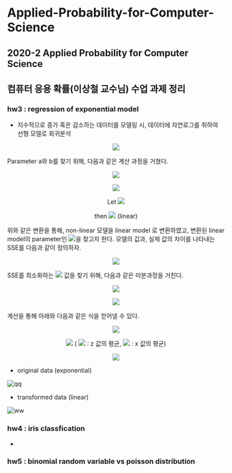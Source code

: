 # Applied-Probability-for-Computer-Science
##  2020-2 Applied Probability for Computer Science
##  컴퓨터 응용 확률(이상철 교수님) 수업 과제 정리

### hw3 : regression of exponential model
-	지수적으로 증가 혹은 감소하는 데이터를 모델링 시, 데이터에 자연로그를 취하여 선형 모델로 회귀분석

<p align="center"><img src="https://render.githubusercontent.com/render/math?math=y=a\times e^{bx}"></p>

Parameter a와 b를 찾기 위해, 다음과 같은 계산 과정을 거쳤다.

<p align="center"><img src="https://render.githubusercontent.com/render/math?math=y=ae^{bx}"></p>

<p align="center"><img src="https://render.githubusercontent.com/render/math?math=\ln{y}=\ln{\left(ae^{bx}\right)}=\ln{a} %2B bx"></p>

<p align="center">Let <img src="https://render.githubusercontent.com/render/math?math=\ \ln{y}=z,\ln{a}=a_0,b=a_1,"></p>

<p align="center">then <img src="https://render.githubusercontent.com/render/math?math=z=a_0 %2B a_1x  ">
(linear)</p>

위와 같은 변환을 통해, non-linear 모델을 linear model 로 변환하였고, 
변환된 linear model의 parameter인 <img src="https://render.githubusercontent.com/render/math?math=a_0 , a_1">을 찾고자 한다.
모델의 값과, 실제 값의 차이를 나타내는 SSE를 다음과 같이 정의하자.
<p align="center"><img src="https://render.githubusercontent.com/render/math?math=SSE=\ \sum\ \ {(\ z_i-\ \widehat{z_i})}^2\  = =\ \sum\ \ {(\ z_i-\ a_0-a_1x_i)}^2"></p>

SSE를 최소화하는 <img src="https://render.githubusercontent.com/render/math?math=a_0 , a_1"> 값을 찾기 위해, 다음과 같은 미분과정을 거친다.

<p align="center"><img src="https://render.githubusercontent.com/render/math?math=\frac{\partial SSE\ }{\partial a_0} = 2\sum\left(\ z_i-\ a_0-a_1x_i\ \right)\left(-1\right)=0\ "></p>
			
<p align="center"><img src="https://render.githubusercontent.com/render/math?math=\frac{\partial SSE\ }{\partial a_1} = 2\sum\left(\ z_i-\ a_0-a_1x_i\ \right)\left(-x_i\right) = 0"></p>

계산을 통해 아래와 다음과 같은 식을 얻어낼 수 있다.

<p align="center"><img src="https://render.githubusercontent.com/render/math?math=\large a_1\ =\frac{\ n\sum_{i=1}^{n}{z_ix_i}-\ \sum_{i=1}^{n}z_i\sum_{i=1}^{n}x_i}{n\sum_{i=1}^{n}{x_i}^2-\left(\sum_{i=1}^{n}x_i\right)^2}"></p>

<p align="center"><img src="https://render.githubusercontent.com/render/math?math=a_0\ =\overline{z}\ -a_1\overline{x}">    ( <img src="https://render.githubusercontent.com/render/math?math=\overline{z}"> ∶ z 값의 평균, <img src="https://render.githubusercontent.com/render/math?math=\overline{x}"> : x 값의 평균) </p>

                  
<p align="center"><img src="https://render.githubusercontent.com/render/math?math=a\ =e^{a_0}, b\ = a_1"></p>

- original data (exponential)

![qq](https://user-images.githubusercontent.com/35826556/109385047-46526f80-7934-11eb-84c9-1abe3b0ea632.png)

- transformed data (linear)

![ww](https://user-images.githubusercontent.com/35826556/109385064-713cc380-7934-11eb-90f5-618da86f157b.png)

### hw4 : iris classfication
- 

### hw5 : binomial random variable vs poisson distribution
